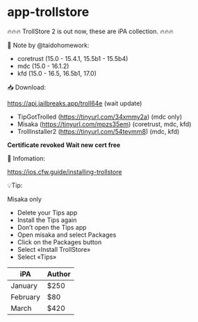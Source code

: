# app-trollstore 

🔥🔥🔥 TrollStore 2 is out now, these are iPA collection. 🔥🔥🔥 

📝 Note by @taidohomework:

- coretrust (15.0 - 15.4.1, 15.5b1 - 15.5b4)
- mdc (15.0 - 16.1.2)
- kfd (15.0 - 16.5, 16.5b1, 17.0)

📥 Download:

https://api.jailbreaks.app/troll64e (wait update)    

- TipGotTrolled (https://tinyurl.com/34xmmy2a) (mdc only)  
- Misaka (https://tinyurl.com/mpzs35em) (coretrust, mdc, kfd)   
- TrollInstaller2 (https://tinyurl.com/54tevmm8) (mdc, kfd)  

**Certificate revoked**
**Wait new cert free**  

🚩 Infomation: 

https://ios.cfw.guide/installing-trollstore

💡Tip: 

Misaka only

- Delete your Tips app
- Install the Tips again
- Don’t open the Tips app
- Open misaka and select Packages 
- Click on the Packages button
- Select «Install TrollStore»
- Select «Tips»

| iPA      | Author  |
| -------- | ------- |
| January  | $250    |
| February | $80     |
| March    | $420    |
